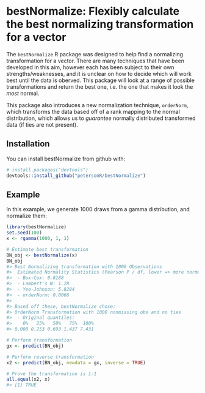 
<!-- README.md is generated from README.Rmd. Please edit that file -->
bestNormalize: Flexibly calculate the best normalizing transformation for a vector
==================================================================================

The `bestNormalize` R package was designed to help find a normalizing transformation for a vector. There are many techniques that have been developed in this aim, however each has been subject to their own strengths/weaknesses, and it is unclear on how to decide which will work best until the data is oberved. This package will look at a range of possible transformations and return the best one, i.e. the one that makes it look the *most* normal.

This package also introduces a new normalization technique, `orderNorm`, which transforms the data based off of a rank mapping to the normal distribution, which allows us to *guarantee* normally distributed transformed data (if ties are not present).

Installation
------------

You can install bestNormalize from github with:

``` r
# install.packages("devtools")
devtools::install_github("petersonR/bestNormalize")
```

Example
-------

In this example, we generate 1000 draws from a gamma distribution, and normalize them:

``` r
library(bestNormalize)
set.seed(100)
x <- rgamma(1000, 1, 1)

# Estimate best transformation
BN_obj <- bestNormalize(x)
BN_obj
#> Best Normalizing transformation with 1000 Observations
#>  Estimated Normality Statistics (Pearson P / df, lower => more normal):
#>  - Box-Cox: 0.8188 
#>  - Lambert's W: 1.28 
#>  - Yeo-Johnson: 5.8284 
#>  - orderNorm: 0.0066 
#>  
#> Based off these, bestNormalize chose:
#> OrderNorm Transformation with 1000 nonmissing obs and no ties 
#>  - Original quantiles:
#>    0%   25%   50%   75%  100% 
#> 0.000 0.253 0.693 1.437 7.431

# Perform transformation
gx <- predict(BN_obj)

# Perform reverse transformation
x2 <- predict(BN_obj, newdata = gx, inverse = TRUE)

# Prove the transformation is 1:1
all.equal(x2, x)
#> [1] TRUE
```

